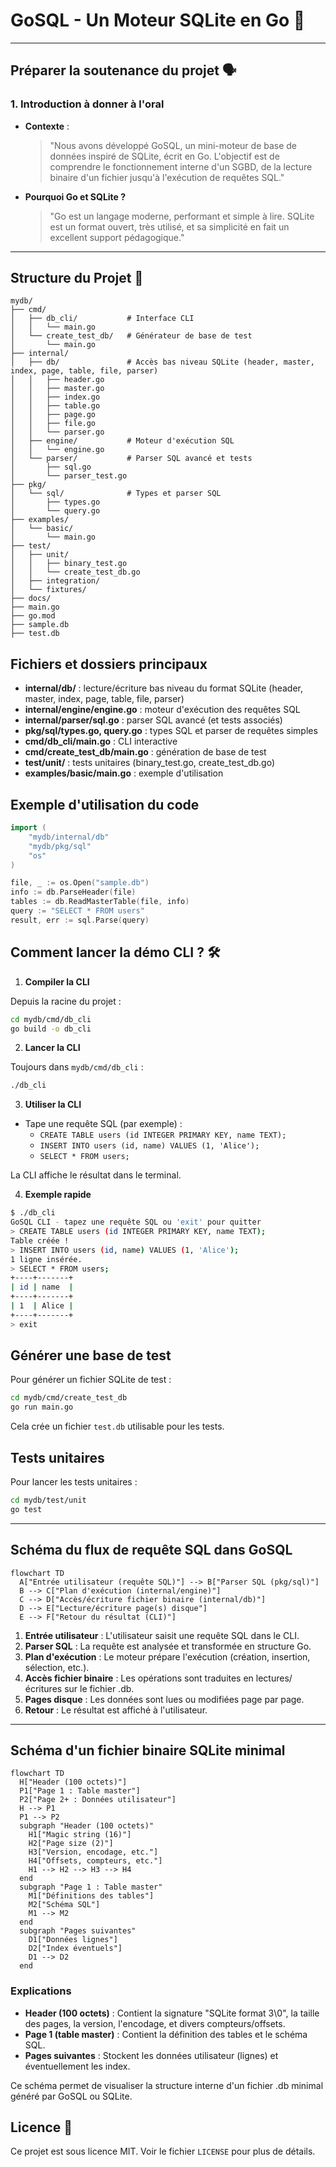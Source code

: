 # GoSQL - Un Moteur SQLite en Go 🚀

---

## Préparer la soutenance du projet 🗣️

### 1. **Introduction à donner à l'oral**

- **Contexte** :
  > "Nous avons développé GoSQL, un mini-moteur de base de données inspiré de SQLite, écrit en Go. L'objectif est de comprendre le fonctionnement interne d'un SGBD, de la lecture binaire d'un fichier jusqu'à l'exécution de requêtes SQL."


- **Pourquoi Go et SQLite ?**
  > "Go est un langage moderne, performant et simple à lire. SQLite est un format ouvert, très utilisé, et sa simplicité en fait un excellent support pédagogique."



---

## Structure du Projet 📁

```
mydb/
├── cmd/
│   ├── db_cli/           # Interface CLI
│   │   └── main.go
│   └── create_test_db/   # Générateur de base de test
│       └── main.go
├── internal/
│   ├── db/               # Accès bas niveau SQLite (header, master, index, page, table, file, parser)
│   │   ├── header.go
│   │   ├── master.go
│   │   ├── index.go
│   │   ├── table.go
│   │   ├── page.go
│   │   ├── file.go
│   │   └── parser.go
│   ├── engine/           # Moteur d'exécution SQL
│   │   └── engine.go
│   └── parser/           # Parser SQL avancé et tests
│       ├── sql.go
│       └── parser_test.go
├── pkg/
│   └── sql/              # Types et parser SQL
│       ├── types.go
│       └── query.go
├── examples/
│   └── basic/
│       └── main.go
├── test/
│   ├── unit/
│   │   ├── binary_test.go
│   │   └── create_test_db.go
│   ├── integration/
│   └── fixtures/
├── docs/
├── main.go
├── go.mod
├── sample.db
├── test.db
```

## Fichiers et dossiers principaux

- **internal/db/** : lecture/écriture bas niveau du format SQLite (header, master, index, page, table, file, parser)
- **internal/engine/engine.go** : moteur d'exécution des requêtes SQL
- **internal/parser/sql.go** : parser SQL avancé (et tests associés)
- **pkg/sql/types.go, query.go** : types SQL et parser de requêtes simples
- **cmd/db_cli/main.go** : CLI interactive
- **cmd/create_test_db/main.go** : génération de base de test
- **test/unit/** : tests unitaires (binary_test.go, create_test_db.go)
- **examples/basic/main.go** : exemple d'utilisation

## Exemple d'utilisation du code

```go
import (
    "mydb/internal/db"
    "mydb/pkg/sql"
    "os"
)

file, _ := os.Open("sample.db")
info := db.ParseHeader(file)
tables := db.ReadMasterTable(file, info)
query := "SELECT * FROM users"
result, err := sql.Parse(query)
```

## Comment lancer la démo CLI ? 🛠️

1. **Compiler la CLI**

Depuis la racine du projet :

```bash
cd mydb/cmd/db_cli
go build -o db_cli
```

2. **Lancer la CLI**

Toujours dans `mydb/cmd/db_cli` :

```bash
./db_cli
```

3. **Utiliser la CLI**

- Tape une requête SQL (par exemple) :
  - `CREATE TABLE users (id INTEGER PRIMARY KEY, name TEXT);`
  - `INSERT INTO users (id, name) VALUES (1, 'Alice');`
  - `SELECT * FROM users;`

La CLI affiche le résultat dans le terminal.

4. **Exemple rapide**

```bash
$ ./db_cli
GoSQL CLI - tapez une requête SQL ou 'exit' pour quitter
> CREATE TABLE users (id INTEGER PRIMARY KEY, name TEXT);
Table créée !
> INSERT INTO users (id, name) VALUES (1, 'Alice');
1 ligne insérée.
> SELECT * FROM users;
+----+-------+
| id | name  |
+----+-------+
| 1  | Alice |
+----+-------+
> exit
```

## Générer une base de test

Pour générer un fichier SQLite de test :

```bash
cd mydb/cmd/create_test_db
go run main.go
```

Cela crée un fichier `test.db` utilisable pour les tests.

## Tests unitaires

Pour lancer les tests unitaires :

```bash
cd mydb/test/unit
go test
```

---

## Schéma du flux de requête SQL dans GoSQL

```mermaid
flowchart TD
  A["Entrée utilisateur (requête SQL)"] --> B["Parser SQL (pkg/sql)"]
  B --> C["Plan d'exécution (internal/engine)"]
  C --> D["Accès/écriture fichier binaire (internal/db)"]
  D --> E["Lecture/écriture page(s) disque"]
  E --> F["Retour du résultat (CLI)"]
```

1. **Entrée utilisateur** : L'utilisateur saisit une requête SQL dans le CLI.
2. **Parser SQL** : La requête est analysée et transformée en structure Go.
3. **Plan d'exécution** : Le moteur prépare l'exécution (création, insertion, sélection, etc.).
4. **Accès fichier binaire** : Les opérations sont traduites en lectures/écritures sur le fichier .db.
5. **Pages disque** : Les données sont lues ou modifiées page par page.
6. **Retour** : Le résultat est affiché à l'utilisateur.

---

## Schéma d'un fichier binaire SQLite minimal

```mermaid
flowchart TD
  H["Header (100 octets)"]
  P1["Page 1 : Table master"]
  P2["Page 2+ : Données utilisateur"]
  H --> P1
  P1 --> P2
  subgraph "Header (100 octets)"
    H1["Magic string (16)"]
    H2["Page size (2)"]
    H3["Version, encodage, etc."]
    H4["Offsets, compteurs, etc."]
    H1 --> H2 --> H3 --> H4
  end
  subgraph "Page 1 : Table master"
    M1["Définitions des tables"]
    M2["Schéma SQL"]
    M1 --> M2
  end
  subgraph "Pages suivantes"
    D1["Données lignes"]
    D2["Index éventuels"]
    D1 --> D2
  end
```

### Explications
- **Header (100 octets)** : Contient la signature "SQLite format 3\0", la taille des pages, la version, l'encodage, et divers compteurs/offsets.
- **Page 1 (table master)** : Contient la définition des tables et le schéma SQL.
- **Pages suivantes** : Stockent les données utilisateur (lignes) et éventuellement les index.

Ce schéma permet de visualiser la structure interne d'un fichier .db minimal généré par GoSQL ou SQLite.

## Licence 📝
Ce projet est sous licence MIT. Voir le fichier `LICENSE` pour plus de détails.
